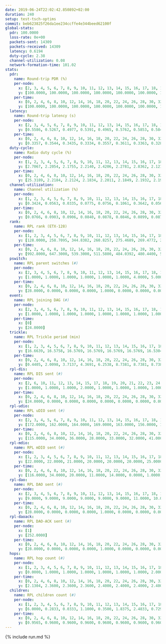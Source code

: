 ```yaml
---
date: 2019-06-24T22:02:42.850892+02:00
duration: 240
setup: test-tsch-optims
commit: beb623825f26da1ee234ccffe4e344beed62100f
global-stats:
  pdr: 100.0000
  loss-rate: 0e+00
  packets-sent: 14309
  packets-received: 14309
  latency: 0.6194
  duty-cycle: 2.38
  channel-utilization: 0.08
  network-formation-time: 101.02
stats:
  pdr:
    name: Round-trip PDR (%)
    per-node:
      x: [2, 3, 4, 5, 6, 7, 8, 9, 10, 11, 12, 13, 14, 15, 16, 17, 18, 19, 20, 21, 22, 23, 24, 25]
      y: [100.0000, 100.0000, 100.0000, 100.0000, 100.0000, 100.0000, 100.0000, 100.0000, 100.0000, 100.0000, 100.0000, 100.0000, 100.0000, 100.0000, 100.0000, 100.0000, 100.0000, 100.0000, 100.0000, 100.0000, 100.0000, 100.0000, 100.0000, 100.0000]
    per-time:
      x: [0, 2, 4, 6, 8, 10, 12, 14, 16, 18, 20, 22, 24, 26, 28, 30, 32, 34, 36, 38, 40, 42, 44, 46, 48, 50, 52, 54, 56, 58, 60, 62, 64, 66, 68, 70, 72, 74, 76, 78, 80, 82, 84, 86, 88, 90, 92, 94, 96, 98, 100, 102, 104, 106, 108, 110, 112, 114, 116, 118, 120, 122, 124, 126, 128, 130, 132, 134, 136, 138, 140, 142, 144, 146, 148, 150, 152, 154, 156, 158, 160, 162, 164, 166, 168, 170, 172, 174, 176, 178, 180, 182, 184, 186, 188, 190, 192, 194, 196, 198, 200, 202, 204, 206, 208, 210, 212, 214, 216, 218, 220, 222, 224, 226, 228, 230, 232, 234, 236, 238, 240]
      y: [100.0000, 100.0000, 100.0000, 100.0000, 100.0000, 100.0000, 100.0000, 100.0000, 100.0000, 100.0000, 100.0000, 100.0000, 100.0000, 100.0000, 100.0000, 100.0000, 100.0000, 100.0000, 100.0000, 100.0000, 100.0000, 100.0000, 100.0000, 100.0000, 100.0000, 100.0000, 100.0000, 100.0000, 100.0000, 100.0000, 100.0000, 100.0000, 100.0000, 100.0000, 100.0000, 100.0000, 100.0000, 100.0000, 100.0000, 100.0000, 100.0000, 100.0000, 100.0000, 100.0000, 100.0000, 100.0000, 100.0000, 100.0000, 100.0000, 100.0000, 100.0000, 100.0000, 100.0000, 100.0000, 100.0000, 100.0000, 100.0000, 100.0000, 100.0000, 100.0000, 100.0000, 100.0000, 100.0000, 100.0000, 100.0000, 100.0000, 100.0000, 100.0000, 100.0000, 100.0000, 100.0000, 100.0000, 100.0000, 100.0000, 100.0000, 100.0000, 100.0000, 100.0000, 100.0000, 100.0000, 100.0000, 100.0000, 100.0000, 100.0000, 100.0000, 100.0000, 100.0000, 100.0000, 100.0000, 100.0000, 100.0000, 100.0000, 100.0000, 100.0000, 100.0000, 100.0000, 100.0000, 100.0000, 100.0000, 100.0000, 100.0000, 100.0000, 100.0000, 100.0000, 100.0000, 100.0000, 100.0000, 100.0000, 100.0000, 100.0000, 100.0000, 100.0000, 100.0000, 100.0000, 100.0000, 100.0000, 100.0000, 100.0000, 100.0000, 100.0000, null]
  latency:
    name: Round-trip latency (s)
    per-node:
      x: [2, 3, 4, 5, 6, 7, 8, 9, 10, 11, 12, 13, 14, 15, 16, 17, 18, 19, 20, 21, 22, 23, 24, 25]
      y: [0.5586, 0.5267, 0.4977, 0.5391, 0.4965, 0.5762, 0.5853, 0.5842, 0.5718, 0.5931, 0.5884, 0.6057, 0.6575, 0.6521, 0.5451, 0.6742, 0.6934, 0.6423, 0.6584, 0.6356, 0.6459, 0.7740, 0.8330, 0.7152]
    per-time:
      x: [0, 2, 4, 6, 8, 10, 12, 14, 16, 18, 20, 22, 24, 26, 28, 30, 32, 34, 36, 38, 40, 42, 44, 46, 48, 50, 52, 54, 56, 58, 60, 62, 64, 66, 68, 70, 72, 74, 76, 78, 80, 82, 84, 86, 88, 90, 92, 94, 96, 98, 100, 102, 104, 106, 108, 110, 112, 114, 116, 118, 120, 122, 124, 126, 128, 130, 132, 134, 136, 138, 140, 142, 144, 146, 148, 150, 152, 154, 156, 158, 160, 162, 164, 166, 168, 170, 172, 174, 176, 178, 180, 182, 184, 186, 188, 190, 192, 194, 196, 198, 200, 202, 204, 206, 208, 210, 212, 214, 216, 218, 220, 222, 224, 226, 228, 230, 232, 234, 236, 238, 240]
      y: [0.3357, 0.3544, 0.3435, 0.3334, 0.3557, 0.3611, 0.3363, 0.3285, 0.3490, 0.3591, 0.3688, 0.3586, 0.3692, 0.3518, 0.3661, 0.3585, 0.3650, 0.3664, 0.3535, 0.3904, 0.4401, 0.4358, 0.3734, 0.4210, 0.4015, 0.4064, 0.4235, 0.3851, 0.3671, 0.3875, 0.3876, 0.3684, 0.3573, 0.3516, 0.3452, 0.3989, 0.3997, 0.3537, 0.3860, 0.3446, 0.3333, 0.3485, 0.3697, 0.3405, 0.3177, 0.3054, 0.2826, 0.3343, 0.3082, 0.3148, 0.3368, 0.3137, 0.2893, 0.3137, 0.3163, 0.3038, 0.3144, 0.3112, 0.3115, 0.4312, 0.3581, 0.3163, 0.2976, 0.3075, 0.3477, 0.4552, 0.5527, 0.4326, 0.2903, 0.2735, 0.3699, 0.6346, 0.7572, 0.5914, 0.5118, 0.3140, 0.3702, 0.7816, 1.0497, 0.7595, 0.6031, 0.5417, 0.4487, 0.8167, 1.2685, 1.1384, 0.7776, 0.6035, 0.6273, 0.8227, 1.2484, 1.2578, 1.2285, 0.9453, 0.7485, 0.8697, 1.2542, 1.2677, 1.2713, 1.2654, 0.9653, 1.0230, 1.2678, 1.2438, 1.2792, 1.2612, 1.2810, 1.2227, 1.2579, 1.2469, 1.2752, 1.2659, 1.2569, 1.2528, 1.2726, 1.2474, 1.2566, 1.3054, 1.2713, 1.2486, null]
  duty-cycle:
    name: Radio duty cycle (%)
    per-node:
      x: [1, 2, 3, 4, 5, 6, 7, 8, 9, 10, 11, 12, 13, 14, 15, 16, 17, 18, 19, 20, 21, 22, 23, 24, 25]
      y: [2.7067, 2.2054, 2.1755, 2.2140, 2.4206, 2.2781, 2.8362, 2.1217, 2.1986, 2.2438, 2.3216, 2.2818, 2.5248, 2.3170, 2.2496, 2.6706, 2.1838, 2.2557, 2.4572, 2.4336, 2.3829, 2.3791, 2.5555, 2.6259, 2.5013]
    per-time:
      x: [0, 2, 4, 6, 8, 10, 12, 14, 16, 18, 20, 22, 24, 26, 28, 30, 32, 34, 36, 38, 40, 42, 44, 46, 48, 50, 52, 54, 56, 58, 60, 62, 64, 66, 68, 70, 72, 74, 76, 78, 80, 82, 84, 86, 88, 90, 92, 94, 96, 98, 100, 102, 104, 106, 108, 110, 112, 114, 116, 118, 120, 122, 124, 126, 128, 130, 132, 134, 136, 138, 140, 142, 144, 146, 148, 150, 152, 154, 156, 158, 160, 162, 164, 166, 168, 170, 172, 174, 176, 178, 180, 182, 184, 186, 188, 190, 192, 194, 196, 198, 200, 202, 204, 206, 208, 210, 212, 214, 216, 218, 220, 222, 224, 226, 228, 230, 232, 234, 236, 238]
      y: [25.3189, 2.2184, 2.2124, 2.1834, 2.2011, 2.1849, 2.1932, 2.1939, 2.1880, 2.1846, 2.1961, 2.1820, 2.1955, 2.2005, 2.2303, 2.1944, 2.1842, 2.1961, 2.1899, 2.1895, 2.2111, 2.2265, 2.2219, 2.2004, 2.2144, 2.2184, 2.2262, 2.2371, 2.2047, 2.2021, 2.2006, 2.2099, 2.2020, 2.1807, 2.2021, 2.1732, 2.1875, 2.2052, 2.1846, 2.2064, 2.1904, 2.1816, 2.1923, 2.1961, 2.1708, 2.1783, 2.1898, 2.1751, 2.1885, 2.1886, 2.1849, 2.1987, 2.1966, 2.1774, 2.2004, 2.1942, 2.1773, 2.1975, 2.1874, 2.2060, 2.2067, 2.1832, 2.1721, 2.1721, 2.1817, 2.1851, 2.1838, 2.1806, 2.1903, 2.1702, 2.1591, 2.1845, 2.1603, 2.1865, 2.1654, 2.1832, 2.1888, 2.1681, 2.1740, 2.1824, 2.1762, 2.1686, 2.1958, 2.1922, 2.1894, 2.2072, 2.1923, 2.2060, 2.1732, 2.1797, 2.1955, 2.1906, 2.1888, 2.1793, 2.1751, 2.4918, 2.4228, 2.3058, 2.3065, 2.1945, 2.1926, 2.2056, 2.1879, 2.1892, 2.1777, 2.1935, 2.1713, 2.1776, 2.1777, 2.1732, 2.1721, 2.1998, 2.1765, 2.1881, 2.1967, 2.1833, 2.1656, 2.1955, 2.2221, 2.1873]
  channel-utilization:
    name: Channel utilization (%)
    per-node:
      x: [1, 2, 3, 4, 5, 6, 7, 8, 9, 10, 11, 12, 13, 14, 15, 16, 17, 18, 19, 20, 21, 22, 23, 24, 25]
      y: [0.3424, 0.0563, 0.0335, 0.0775, 0.0756, 0.1061, 0.3642, 0.0568, 0.0463, 0.0512, 0.0330, 0.0503, 0.1121, 0.0316, 0.0416, 0.2529, 0.0330, 0.0549, 0.0563, 0.0651, 0.0538, 0.0697, 0.0320, 0.0320, 0.0336]
    per-time:
      x: [0, 2, 4, 6, 8, 10, 12, 14, 16, 18, 20, 22, 24, 26, 28, 30, 32, 34, 36, 38, 40, 42, 44, 46, 48, 50, 52, 54, 56, 58, 60, 62, 64, 66, 68, 70, 72, 74, 76, 78, 80, 82, 84, 86, 88, 90, 92, 94, 96, 98, 100, 102, 104, 106, 108, 110, 112, 114, 116, 118, 120, 122, 124, 126, 128, 130, 132, 134, 136, 138, 140, 142, 144, 146, 148, 150, 152, 154, 156, 158, 160, 162, 164, 166, 168, 170, 172, 174, 176, 178, 180, 182, 184, 186, 188, 190, 192, 194, 196, 198, 200, 202, 204, 206, 208, 210, 212, 214, 216, 218, 220, 222, 224, 226, 228, 230, 232, 234, 236, 238]
      y: [0.0766, 0.0903, 0.0906, 0.0840, 0.0878, 0.0846, 0.0899, 0.0878, 0.0847, 0.0859, 0.0908, 0.0867, 0.0892, 0.0909, 0.1018, 0.0872, 0.0854, 0.0897, 0.0892, 0.0871, 0.0944, 0.1000, 0.0977, 0.0892, 0.0951, 0.0970, 0.0981, 0.1025, 0.0941, 0.0937, 0.0939, 0.0937, 0.0910, 0.0849, 0.0911, 0.0832, 0.0879, 0.0937, 0.0856, 0.0937, 0.0868, 0.0836, 0.0884, 0.0896, 0.0814, 0.0844, 0.0872, 0.0804, 0.0843, 0.0855, 0.0827, 0.0881, 0.0853, 0.0822, 0.0880, 0.0873, 0.0816, 0.0875, 0.0848, 0.0884, 0.0895, 0.0819, 0.0799, 0.0794, 0.0829, 0.0832, 0.0832, 0.0808, 0.0843, 0.0784, 0.0745, 0.0844, 0.0754, 0.0844, 0.0763, 0.0829, 0.0843, 0.0787, 0.0793, 0.0842, 0.0812, 0.0789, 0.0895, 0.0863, 0.0857, 0.0901, 0.0856, 0.0904, 0.0807, 0.0825, 0.0891, 0.0864, 0.0830, 0.0808, 0.0786, 0.1706, 0.1109, 0.0453, 0.0474, 0.0486, 0.0851, 0.0881, 0.0822, 0.0837, 0.0789, 0.0846, 0.0769, 0.0811, 0.0811, 0.0792, 0.0781, 0.0885, 0.0781, 0.0825, 0.0874, 0.0820, 0.0763, 0.0862, 0.0926, 0.0806]
  rank:
    name: RPL rank (ETX-128)
    per-node:
      x: [1, 2, 3, 4, 5, 6, 7, 8, 9, 10, 11, 12, 13, 14, 15, 16, 17, 18, 19, 20, 21, 22, 23, 24, 25]
      y: [128.0000, 258.7095, 344.8382, 260.8257, 275.4689, 269.4772, 278.3444, 436.5574, 481.4327, 439.9312, 596.4309, 412.7551, 426.2828, 578.1371, 578.3765, 440.9259, 585.4675, 603.7869, 595.0412, 632.2459, 600.8548, 566.1458, 742.0488, 767.2204, 763.3934]
    per-time:
      x: [0, 2, 4, 6, 8, 10, 12, 14, 16, 18, 20, 22, 24, 26, 28, 30, 32, 34, 36, 38, 40, 42, 44, 46, 48, 50, 52, 54, 56, 58, 60, 62, 64, 66, 68, 70, 72, 74, 76, 78, 80, 82, 84, 86, 88, 90, 92, 94, 96, 98, 100, 102, 104, 106, 108, 110, 112, 114, 116, 118, 120, 122, 124, 126, 128, 130, 132, 134, 136, 138, 140, 142, 144, 146, 148, 150, 152, 154, 156, 158, 160, 162, 164, 166, 168, 170, 172, 174, 176, 178, 180, 182, 184, 186, 188, 190, 192, 194, 196, 198, 200, 202, 204, 206, 208, 210, 212, 214, 216, 218, 220, 222, 224, 226, 228, 230, 232, 234, 236, 238]
      y: [992.8000, 647.3000, 539.3000, 511.5800, 484.0392, 480.4400, 518.0800, 529.9200, 542.7800, 538.6400, 539.4510, 533.7059, 524.7059, 522.5000, 538.9600, 565.6000, 561.6000, 554.3333, 550.5400, 549.1154, 539.2800, 539.6400, 528.1200, 534.4510, 536.7059, 534.8000, 527.1400, 526.2000, 524.8679, 549.5882, 547.9800, 545.9400, 547.2941, 535.6000, 522.5283, 512.1961, 507.0000, 494.2745, 494.6200, 500.3725, 489.0392, 509.6800, 511.9000, 510.1600, 505.8431, 501.7593, 482.6275, 478.6226, 467.1400, 457.7200, 457.8000, 459.1400, 455.7400, 452.0588, 456.3077, 453.0400, 453.9200, 451.7000, 453.4706, 449.9400, 446.4600, 442.1765, 436.8200, 436.4200, 440.7843, 443.6600, 439.4200, 436.3000, 442.1400, 443.7400, 441.6800, 444.5400, 442.3600, 452.1176, 452.3400, 449.1000, 444.6275, 439.5600, 434.6200, 442.1200, 443.0000, 436.5200, 440.7255, 437.4000, 443.6200, 467.5400, 484.0200, 484.3600, 488.0600, 488.4118, 483.1667, 472.5192, 447.4000, 445.6000, 454.4200, 452.0400, 593.6186, 540.0633, 514.0329, 515.9791, 466.9038, 461.2800, 454.2800, 459.0192, 450.3400, 442.3800, 442.0400, 446.8824, 442.0588, 435.0400, 431.9200, 438.8824, 454.2400, 449.4200, 456.8600, 449.9400, 448.9423, 445.9811, 445.4808, 436.3137]
  pswitch:
    name: RPL parent switches (#)
    per-node:
      x: [2, 3, 4, 5, 6, 7, 8, 9, 10, 11, 12, 13, 14, 15, 16, 17, 18, 19, 20, 21, 22, 23, 24, 25]
      y: [1.0000, 1.0000, 1.0000, 1.0000, 1.0000, 1.0000, 4.0000, 5.0000, 7.0000, 6.0000, 5.0000, 4.0000, 8.0000, 7.0000, 3.0000, 6.0000, 4.0000, 3.0000, 4.0000, 1.0000, 4.0000, 7.0000, 6.0000, 5.0000]
    per-time:
      x: [0, 2, 4, 6, 8, 10, 12, 14, 16, 18, 20, 22, 24, 26, 28, 30, 32, 34, 36, 38, 40, 42, 44, 46, 48, 50, 52, 54, 56, 58, 60, 62, 64, 66, 68, 70, 72, 74, 76, 78, 80, 82, 84, 86, 88, 90, 92, 94, 96, 98, 100, 102, 104, 106, 108, 110, 112, 114, 116, 118, 120, 122, 124, 126, 128, 130, 132, 134, 136, 138, 140, 142, 144, 146, 148, 150, 152, 154, 156, 158, 160, 162, 164, 166, 168, 170, 172, 174, 176, 178, 180, 182, 184, 186, 188, 190, 192, 194, 196, 198, 200, 202, 204, 206, 208, 210, 212, 214, 216, 218, 220, 222, 224, 226, 228, 230, 232, 234, 236, 238]
      y: [28.0000, 0.0000, 0.0000, 0.0000, 1.0000, 0.0000, 0.0000, 0.0000, 0.0000, 0.0000, 1.0000, 1.0000, 1.0000, 2.0000, 0.0000, 0.0000, 0.0000, 1.0000, 0.0000, 2.0000, 0.0000, 0.0000, 0.0000, 1.0000, 1.0000, 0.0000, 0.0000, 0.0000, 3.0000, 1.0000, 0.0000, 0.0000, 1.0000, 0.0000, 3.0000, 1.0000, 1.0000, 1.0000, 0.0000, 1.0000, 1.0000, 0.0000, 0.0000, 0.0000, 1.0000, 4.0000, 1.0000, 3.0000, 0.0000, 0.0000, 0.0000, 0.0000, 0.0000, 1.0000, 2.0000, 0.0000, 0.0000, 0.0000, 1.0000, 0.0000, 0.0000, 1.0000, 0.0000, 0.0000, 1.0000, 0.0000, 0.0000, 0.0000, 0.0000, 0.0000, 0.0000, 0.0000, 0.0000, 1.0000, 0.0000, 0.0000, 1.0000, 0.0000, 0.0000, 0.0000, 1.0000, 0.0000, 1.0000, 0.0000, 0.0000, 0.0000, 0.0000, 0.0000, 0.0000, 1.0000, 4.0000, 2.0000, 0.0000, 0.0000, 0.0000, 0.0000, 0.0000, 0.0000, 1.0000, 1.0000, 2.0000, 0.0000, 0.0000, 2.0000, 0.0000, 0.0000, 0.0000, 1.0000, 1.0000, 0.0000, 0.0000, 1.0000, 0.0000, 0.0000, 0.0000, 0.0000, 2.0000, 3.0000, 2.0000, 1.0000]
  event:
    name: RPL joining DAG (#)
    per-node:
      x: [2, 3, 4, 5, 6, 7, 8, 9, 10, 11, 12, 13, 14, 15, 16, 17, 18, 19, 20, 21, 22, 23, 24, 25]
      y: [1.0000, 1.0000, 1.0000, 1.0000, 1.0000, 1.0000, 1.0000, 1.0000, 1.0000, 1.0000, 1.0000, 1.0000, 1.0000, 1.0000, 1.0000, 1.0000, 1.0000, 1.0000, 1.0000, 1.0000, 1.0000, 1.0000, 1.0000, 1.0000]
    per-time:
      x: [0]
      y: [24.0000]
  trickle:
    name: RPL Trickle period (min)
    per-node:
      x: [1, 2, 3, 4, 5, 6, 7, 8, 9, 10, 11, 12, 13, 14, 15, 16, 17, 18, 19, 20, 21, 22, 23, 24, 25]
      y: [16.6639, 16.5758, 16.5769, 16.5769, 16.5769, 16.5769, 16.5304, 16.5868, 16.5548, 16.5976, 16.5491, 16.5548, 16.5415, 16.5566, 16.5004, 16.5377, 16.4731, 16.4721, 16.5306, 16.4464, 16.5251, 17.3439, 16.5952, 16.5548, 16.5880]
    per-time:
      x: [0, 2, 4, 6, 8, 10, 12, 14, 16, 18, 20, 22, 24, 26, 28, 30, 32, 34, 36, 38, 40, 42, 44, 46, 48, 50, 52, 54, 56, 58, 60, 62, 64, 66, 68, 70, 72, 74, 76, 78, 80, 82, 84, 86, 88, 90, 92, 94, 96, 98, 100, 102, 104, 106, 108, 110, 112, 114, 116, 118, 120, 122, 124, 126, 128, 130, 132, 134, 136, 138, 140, 142, 144, 146, 148, 150, 152, 154, 156, 158, 160, 162, 164, 166, 168, 170, 172, 174, 176, 178, 180, 182, 184, 186, 188, 190, 192, 194, 196, 198, 200, 202, 204, 206, 208, 210, 212, 214, 216, 218, 220, 222, 224, 226, 228, 230, 232, 234, 236, 238]
      y: [0.4405, 2.0098, 3.7137, 4.3691, 6.2538, 8.7381, 8.7381, 8.7381, 10.1362, 17.3015, 17.4763, 17.4763, 17.4763, 17.4763, 17.4763, 17.4763, 17.4763, 17.4763, 17.4763, 17.4763, 17.4763, 17.4763, 17.4763, 17.4763, 17.4763, 17.4763, 17.4763, 17.4763, 17.4763, 17.4763, 17.4763, 17.4763, 17.4763, 17.4763, 17.4763, 17.4763, 17.4763, 17.4763, 17.4763, 17.4763, 17.4763, 17.4763, 17.4763, 17.4763, 17.4763, 17.4763, 17.4763, 17.4763, 17.4763, 17.4763, 17.4763, 17.4763, 17.4763, 17.4763, 17.4763, 17.4763, 17.4763, 17.4763, 17.4763, 17.4763, 17.4763, 17.4763, 17.4763, 17.4763, 17.4763, 17.4763, 17.4763, 17.4763, 17.4763, 17.4763, 17.4763, 17.4763, 17.4763, 17.4763, 17.4763, 17.4763, 17.4763, 17.4763, 17.4763, 17.4763, 17.4763, 17.4763, 17.4763, 17.4763, 17.4763, 17.4763, 17.4763, 17.4763, 17.4763, 17.4763, 17.4763, 17.4763, 17.4763, 17.4763, 17.4763, 17.4763, 17.4763, 17.4763, 17.4763, 17.4763, 17.4763, 17.4763, 17.4763, 17.4763, 17.4763, 17.4763, 17.4763, 17.4763, 17.4763, 17.4763, 17.4763, 17.4763, 17.4763, 17.4763, 17.4763, 17.4763, 17.4763, 17.4763, 17.4763, 17.4763]
  rpl-dis:
    name: RPL DIS sent (#)
    per-node:
      x: [2, 6, 10, 11, 12, 13, 14, 15, 17, 18, 19, 20, 21, 22, 23, 24, 25]
      y: [1.0000, 1.0000, 1.0000, 2.0000, 1.0000, 1.0000, 1.0000, 1.0000, 1.0000, 2.0000, 2.0000, 1.0000, 2.0000, 5.0000, 2.0000, 2.0000, 1.0000]
    per-time:
      x: [0, 2, 4, 6, 8, 10, 12, 14, 16, 18, 20, 22, 24, 26, 28, 30, 32, 34, 36, 38, 40, 42, 44, 46, 48, 50, 52, 54, 56, 58, 60, 62, 64, 66, 68, 70, 72, 74, 76, 78, 80, 82, 84, 86, 88, 90, 92, 94, 96, 98, 100, 102, 104, 106, 108, 110, 112, 114, 116, 118, 120, 122, 124, 126, 128, 130, 132, 134, 136, 138, 140, 142, 144, 146, 148, 150, 152, 154, 156, 158, 160, 162, 164, 166, 168, 170, 172, 174, 176, 178, 180, 182, 184, 186, 188, 190, 192, 194, 196]
      y: [24.0000, 0.0000, 0.0000, 0.0000, 0.0000, 0.0000, 0.0000, 0.0000, 0.0000, 0.0000, 0.0000, 0.0000, 0.0000, 0.0000, 0.0000, 0.0000, 0.0000, 0.0000, 0.0000, 0.0000, 0.0000, 0.0000, 0.0000, 0.0000, 0.0000, 0.0000, 0.0000, 0.0000, 0.0000, 0.0000, 0.0000, 0.0000, 0.0000, 0.0000, 0.0000, 0.0000, 0.0000, 0.0000, 0.0000, 0.0000, 0.0000, 0.0000, 0.0000, 0.0000, 0.0000, 0.0000, 0.0000, 0.0000, 0.0000, 0.0000, 0.0000, 0.0000, 0.0000, 0.0000, 0.0000, 0.0000, 0.0000, 0.0000, 0.0000, 0.0000, 0.0000, 0.0000, 0.0000, 0.0000, 0.0000, 0.0000, 0.0000, 0.0000, 0.0000, 0.0000, 0.0000, 0.0000, 0.0000, 0.0000, 0.0000, 0.0000, 0.0000, 0.0000, 0.0000, 0.0000, 0.0000, 0.0000, 0.0000, 0.0000, 0.0000, 0.0000, 0.0000, 0.0000, 0.0000, 0.0000, 0.0000, 0.0000, 0.0000, 0.0000, 0.0000, 0.0000, 0.0000, 2.0000, 1.0000]
  rpl-udio:
    name: RPL uDIO sent (#)
    per-node:
      x: [2, 3, 4, 5, 6, 7, 8, 9, 10, 11, 12, 13, 14, 15, 16, 17, 18, 19, 20, 21, 22, 23, 24, 25]
      y: [172.0000, 162.0000, 164.0000, 169.0000, 163.0000, 156.0000, 161.0000, 173.0000, 169.0000, 169.0000, 166.0000, 161.0000, 167.0000, 168.0000, 161.0000, 168.0000, 169.0000, 168.0000, 170.0000, 176.0000, 179.0000, 165.0000, 167.0000, 170.0000]
    per-time:
      x: [0, 2, 4, 6, 8, 10, 12, 14, 16, 18, 20, 22, 24, 26, 28, 30, 32, 34, 36, 38, 40, 42, 44, 46, 48, 50, 52, 54, 56, 58, 60, 62, 64, 66, 68, 70, 72, 74, 76, 78, 80, 82, 84, 86, 88, 90, 92, 94, 96, 98, 100, 102, 104, 106, 108, 110, 112, 114, 116, 118, 120, 122, 124, 126, 128, 130, 132, 134, 136, 138, 140, 142, 144, 146, 148, 150, 152, 154, 156, 158, 160, 162, 164, 166, 168, 170, 172, 174, 176, 178, 180, 182, 184, 186, 188, 190, 192, 194, 196, 198, 200, 202, 204, 206, 208, 210, 212, 214, 216, 218, 220, 222, 224, 226, 228, 230, 232, 234, 236, 238, 240]
      y: [115.0000, 34.0000, 36.0000, 28.0000, 33.0000, 32.0000, 41.0000, 38.0000, 33.0000, 30.0000, 37.0000, 31.0000, 34.0000, 32.0000, 36.0000, 32.0000, 33.0000, 30.0000, 28.0000, 34.0000, 28.0000, 27.0000, 33.0000, 36.0000, 34.0000, 28.0000, 33.0000, 35.0000, 29.0000, 36.0000, 34.0000, 35.0000, 33.0000, 35.0000, 31.0000, 33.0000, 33.0000, 34.0000, 32.0000, 30.0000, 34.0000, 35.0000, 31.0000, 33.0000, 31.0000, 32.0000, 38.0000, 31.0000, 34.0000, 30.0000, 32.0000, 29.0000, 28.0000, 32.0000, 32.0000, 39.0000, 29.0000, 27.0000, 38.0000, 28.0000, 33.0000, 35.0000, 28.0000, 30.0000, 31.0000, 33.0000, 33.0000, 32.0000, 33.0000, 32.0000, 29.0000, 37.0000, 30.0000, 32.0000, 34.0000, 33.0000, 35.0000, 30.0000, 32.0000, 33.0000, 29.0000, 30.0000, 30.0000, 34.0000, 34.0000, 39.0000, 36.0000, 35.0000, 29.0000, 30.0000, 39.0000, 30.0000, 33.0000, 31.0000, 36.0000, 32.0000, 47.0000, 35.0000, 34.0000, 32.0000, 37.0000, 37.0000, 27.0000, 37.0000, 29.0000, 31.0000, 36.0000, 32.0000, 32.0000, 33.0000, 31.0000, 35.0000, 30.0000, 31.0000, 37.0000, 29.0000, 35.0000, 29.0000, 32.0000, 31.0000, 3.0000]
  rpl-mdio:
    name: RPL mDIO sent (#)
    per-node:
      x: [1, 2, 3, 4, 5, 6, 7, 8, 9, 10, 11, 12, 13, 14, 15, 16, 17, 18, 19, 20, 21, 22, 23, 24, 25]
      y: [22.0000, 22.0000, 21.0000, 20.0000, 20.0000, 20.0000, 25.0000, 21.0000, 21.0000, 21.0000, 20.0000, 20.0000, 22.0000, 20.0000, 22.0000, 23.0000, 24.0000, 21.0000, 21.0000, 23.0000, 20.0000, 20.0000, 21.0000, 20.0000, 20.0000]
    per-time:
      x: [0, 2, 4, 6, 8, 10, 12, 14, 16, 18, 20, 22, 24, 26, 28, 30, 32, 34, 36, 38, 40, 42, 44, 46, 48, 50, 52, 54, 56, 58, 60, 62, 64, 66, 68, 70, 72, 74, 76, 78, 80, 82, 84, 86, 88, 90, 92, 94, 96, 98, 100, 102, 104, 106, 108, 110, 112, 114, 116, 118, 120, 122, 124, 126, 128, 130, 132, 134, 136, 138, 140, 142, 144, 146, 148, 150, 152, 154, 156, 158, 160, 162, 164, 166, 168, 170, 172, 174, 176, 178, 180, 182, 184, 186, 188, 190, 192, 194, 196, 198, 200, 202, 204, 206, 208, 210, 212, 214, 216, 218, 220, 222, 224, 226, 228, 230, 232, 234, 236, 238, 240]
      y: [116.0000, 34.0000, 20.0000, 11.0000, 14.0000, 0.0000, 1.0000, 12.0000, 12.0000, 0.0000, 0.0000, 0.0000, 0.0000, 3.0000, 5.0000, 5.0000, 7.0000, 5.0000, 0.0000, 0.0000, 0.0000, 0.0000, 4.0000, 7.0000, 6.0000, 3.0000, 5.0000, 0.0000, 0.0000, 0.0000, 2.0000, 6.0000, 8.0000, 3.0000, 5.0000, 1.0000, 0.0000, 0.0000, 0.0000, 5.0000, 5.0000, 5.0000, 6.0000, 4.0000, 0.0000, 0.0000, 0.0000, 0.0000, 4.0000, 4.0000, 3.0000, 8.0000, 6.0000, 0.0000, 0.0000, 0.0000, 0.0000, 3.0000, 3.0000, 10.0000, 8.0000, 1.0000, 0.0000, 0.0000, 0.0000, 0.0000, 5.0000, 6.0000, 7.0000, 6.0000, 1.0000, 0.0000, 0.0000, 0.0000, 5.0000, 7.0000, 6.0000, 2.0000, 5.0000, 0.0000, 0.0000, 0.0000, 0.0000, 5.0000, 5.0000, 8.0000, 4.0000, 3.0000, 0.0000, 0.0000, 0.0000, 0.0000, 9.0000, 6.0000, 6.0000, 3.0000, 1.0000, 0.0000, 0.0000, 0.0000, 1.0000, 9.0000, 4.0000, 5.0000, 5.0000, 1.0000, 0.0000, 0.0000, 0.0000, 2.0000, 3.0000, 3.0000, 6.0000, 11.0000, 0.0000, 0.0000, 0.0000, 0.0000, 5.0000, 4.0000, 1.0000]
  rpl-dao:
    name: RPL DAO sent (#)
    per-node:
      x: [2, 3, 4, 5, 6, 7, 8, 9, 10, 11, 12, 13, 14, 15, 16, 17, 18, 19, 20, 21, 22, 23, 24, 25]
      y: [9.0000, 9.0000, 9.0000, 9.0000, 9.0000, 9.0000, 11.0000, 10.0000, 12.0000, 13.0000, 11.0000, 11.0000, 13.0000, 12.0000, 10.0000, 11.0000, 12.0000, 9.0000, 10.0000, 9.0000, 11.0000, 12.0000, 11.0000, 10.0000]
    per-time:
      x: [0, 2, 4, 6, 8, 10, 12, 14, 16, 18, 20, 22, 24, 26, 28, 30, 32, 34, 36, 38, 40, 42, 44, 46, 48, 50, 52, 54, 56, 58, 60, 62, 64, 66, 68, 70, 72, 74, 76, 78, 80, 82, 84, 86, 88, 90, 92, 94, 96, 98, 100, 102, 104, 106, 108, 110, 112, 114, 116, 118, 120, 122, 124, 126, 128, 130, 132, 134, 136, 138, 140, 142, 144, 146, 148, 150, 152, 154, 156, 158, 160, 162, 164, 166, 168, 170, 172, 174, 176, 178, 180, 182, 184, 186, 188, 190, 192, 194, 196, 198, 200, 202, 204, 206, 208, 210, 212, 214, 216, 218, 220, 222, 224, 226, 228, 230, 232, 234, 236, 238]
      y: [28.0000, 0.0000, 0.0000, 0.0000, 1.0000, 0.0000, 0.0000, 0.0000, 0.0000, 0.0000, 1.0000, 1.0000, 1.0000, 2.0000, 20.0000, 0.0000, 0.0000, 1.0000, 0.0000, 2.0000, 0.0000, 0.0000, 0.0000, 0.0000, 1.0000, 1.0000, 1.0000, 1.0000, 14.0000, 5.0000, 0.0000, 1.0000, 1.0000, 0.0000, 4.0000, 1.0000, 1.0000, 1.0000, 0.0000, 1.0000, 1.0000, 1.0000, 8.0000, 4.0000, 1.0000, 5.0000, 2.0000, 3.0000, 2.0000, 0.0000, 0.0000, 1.0000, 0.0000, 1.0000, 4.0000, 0.0000, 4.0000, 4.0000, 2.0000, 4.0000, 1.0000, 3.0000, 1.0000, 0.0000, 1.0000, 0.0000, 1.0000, 0.0000, 5.0000, 0.0000, 1.0000, 7.0000, 2.0000, 2.0000, 2.0000, 2.0000, 2.0000, 0.0000, 0.0000, 0.0000, 2.0000, 0.0000, 5.0000, 0.0000, 1.0000, 7.0000, 0.0000, 3.0000, 1.0000, 2.0000, 6.0000, 2.0000, 0.0000, 0.0000, 0.0000, 0.0000, 3.0000, 2.0000, 1.0000, 7.0000, 4.0000, 2.0000, 0.0000, 2.0000, 3.0000, 2.0000, 0.0000, 1.0000, 1.0000, 0.0000, 1.0000, 4.0000, 1.0000, 4.0000, 5.0000, 0.0000, 2.0000, 5.0000, 3.0000, 3.0000]
  rpl-daoack:
    name: RPL DAO-ACK sent (#)
    per-node:
      x: [1]
      y: [252.0000]
    per-time:
      x: [0, 2, 4, 6, 8, 10, 12, 14, 16, 18, 20, 22, 24, 26, 28, 30, 32, 34, 36, 38, 40, 42, 44, 46, 48, 50, 52, 54, 56, 58, 60, 62, 64, 66, 68, 70, 72, 74, 76, 78, 80, 82, 84, 86, 88, 90, 92, 94, 96, 98, 100, 102, 104, 106, 108, 110, 112, 114, 116, 118, 120, 122, 124, 126, 128, 130, 132, 134, 136, 138, 140, 142, 144, 146, 148, 150, 152, 154, 156, 158, 160, 162, 164, 166, 168, 170, 172, 174, 176, 178, 180, 182, 184, 186, 188, 190, 192, 194, 196, 198, 200, 202, 204, 206, 208, 210, 212, 214, 216, 218, 220, 222, 224, 226, 228, 230, 232, 234, 236, 238]
      y: [28.0000, 0.0000, 0.0000, 0.0000, 1.0000, 0.0000, 0.0000, 0.0000, 0.0000, 0.0000, 1.0000, 1.0000, 1.0000, 2.0000, 20.0000, 0.0000, 0.0000, 1.0000, 0.0000, 2.0000, 0.0000, 0.0000, 0.0000, 0.0000, 1.0000, 1.0000, 1.0000, 1.0000, 14.0000, 5.0000, 0.0000, 1.0000, 1.0000, 0.0000, 4.0000, 1.0000, 1.0000, 1.0000, 0.0000, 1.0000, 1.0000, 1.0000, 8.0000, 4.0000, 1.0000, 5.0000, 2.0000, 3.0000, 2.0000, 0.0000, 0.0000, 1.0000, 0.0000, 1.0000, 4.0000, 0.0000, 4.0000, 4.0000, 2.0000, 4.0000, 1.0000, 3.0000, 1.0000, 0.0000, 1.0000, 0.0000, 1.0000, 0.0000, 5.0000, 0.0000, 1.0000, 7.0000, 2.0000, 2.0000, 2.0000, 2.0000, 2.0000, 0.0000, 0.0000, 0.0000, 2.0000, 0.0000, 5.0000, 0.0000, 1.0000, 7.0000, 0.0000, 3.0000, 1.0000, 2.0000, 6.0000, 2.0000, 0.0000, 0.0000, 0.0000, 0.0000, 3.0000, 2.0000, 2.0000, 6.0000, 4.0000, 2.0000, 0.0000, 2.0000, 3.0000, 2.0000, 0.0000, 1.0000, 1.0000, 0.0000, 1.0000, 4.0000, 1.0000, 4.0000, 5.0000, 0.0000, 2.0000, 5.0000, 3.0000, 3.0000]
  hops:
    name: RPL hop count (#)
    per-node:
      x: [1, 2, 3, 4, 5, 6, 7, 8, 9, 10, 11, 12, 13, 14, 15, 16, 17, 18, 19, 20, 21, 22, 23, 24, 25]
      y: [0.0000, 1.0000, 1.0000, 1.0000, 1.0000, 1.0000, 1.0000, 2.0000, 2.2500, 2.0167, 3.0417, 2.0000, 2.0000, 3.0000, 2.6208, 2.0667, 3.0292, 3.1125, 3.1674, 3.3250, 3.0667, 3.4333, 4.1004, 4.2301, 4.1381]
    per-time:
      x: [0, 2, 4, 6, 8, 10, 12, 14, 16, 18, 20, 22, 24, 26, 28, 30, 32, 34, 36, 38, 40, 42, 44, 46, 48, 50, 52, 54, 56, 58, 60, 62, 64, 66, 68, 70, 72, 74, 76, 78, 80, 82, 84, 86, 88, 90, 92, 94, 96, 98, 100, 102, 104, 106, 108, 110, 112, 114, 116, 118, 120, 122, 124, 126, 128, 130, 132, 134, 136, 138, 140, 142, 144, 146, 148, 150, 152, 154, 156, 158, 160, 162, 164, 166, 168, 170, 172, 174, 176, 178, 180, 182, 184, 186, 188, 190, 192, 194, 196, 198, 200, 202, 204, 206, 208, 210, 212, 214, 216, 218, 220, 222, 224, 226, 228, 230, 232, 234, 236, 238]
      y: [2.1304, 2.3600, 2.3600, 2.3600, 2.4000, 2.4000, 2.4000, 2.4000, 2.4000, 2.4000, 2.4200, 2.4400, 2.4200, 2.3600, 2.3600, 2.3600, 2.3600, 2.4000, 2.4000, 2.4000, 2.6800, 2.6800, 2.6800, 2.6800, 2.7600, 2.7600, 2.7600, 2.7600, 2.5600, 2.5200, 2.5200, 2.5200, 2.4800, 2.4800, 2.4800, 2.4800, 2.4600, 2.4400, 2.4400, 2.4200, 2.3600, 2.3600, 2.3600, 2.3600, 2.3400, 2.3200, 2.3200, 2.3400, 2.3600, 2.3600, 2.3600, 2.3600, 2.3600, 2.3600, 2.3200, 2.3200, 2.3200, 2.3200, 2.3200, 2.3200, 2.3200, 2.3000, 2.2800, 2.2800, 2.2600, 2.2400, 2.2400, 2.2400, 2.2400, 2.2400, 2.2400, 2.2400, 2.2400, 2.2400, 2.2400, 2.2400, 2.2600, 2.2800, 2.2800, 2.2800, 2.2800, 2.2800, 2.2800, 2.2800, 2.2800, 2.2800, 2.2800, 2.2800, 2.2800, 2.2800, 2.2600, 2.2400, 2.2400, 2.2400, 2.2400, 2.2400, 2.2400, 2.2400, 2.2400, 2.2400, 2.2400, 2.2400, 2.2400, 2.2400, 2.2400, 2.2400, 2.2400, 2.2400, 2.2400, 2.2400, 2.2400, 2.2400, 2.2400, 2.2400, 2.2400, 2.2400, 2.2400, 2.2400, 2.2400, 2.2400]
  children:
    name: RPL children count (#)
    per-node:
      x: [1, 2, 3, 4, 5, 6, 7, 8, 9, 10, 11, 12, 13, 14, 15, 16, 17, 18, 19, 20, 21, 22, 23, 24, 25]
      y: [6.0000, 0.2833, 0.0333, 1.1000, 0.3500, 1.8375, 2.4833, 0.7292, 0.3542, 0.6375, 0.0000, 0.2208, 1.6583, 0.0000, 0.1833, 4.3917, 0.0042, 0.5542, 0.7615, 1.1125, 0.6625, 0.6292, 0.0000, 0.0000, 0.0000]
    per-time:
      x: [0, 2, 4, 6, 8, 10, 12, 14, 16, 18, 20, 22, 24, 26, 28, 30, 32, 34, 36, 38, 40, 42, 44, 46, 48, 50, 52, 54, 56, 58, 60, 62, 64, 66, 68, 70, 72, 74, 76, 78, 80, 82, 84, 86, 88, 90, 92, 94, 96, 98, 100, 102, 104, 106, 108, 110, 112, 114, 116, 118, 120, 122, 124, 126, 128, 130, 132, 134, 136, 138, 140, 142, 144, 146, 148, 150, 152, 154, 156, 158, 160, 162, 164, 166, 168, 170, 172, 174, 176, 178, 180, 182, 184, 186, 188, 190, 192, 194, 196, 198, 200, 202, 204, 206, 208, 210, 212, 214, 216, 218, 220, 222, 224, 226, 228, 230, 232, 234, 236, 238]
      y: [0.9565, 0.9600, 0.9600, 0.9600, 0.9600, 0.9600, 0.9600, 0.9600, 0.9600, 0.9600, 0.9600, 0.9600, 0.9600, 0.9600, 0.9600, 0.9600, 0.9600, 0.9600, 0.9600, 0.9600, 0.9600, 0.9600, 0.9600, 0.9600, 0.9600, 0.9600, 0.9600, 0.9600, 0.9600, 0.9600, 0.9600, 0.9600, 0.9600, 0.9600, 0.9600, 0.9600, 0.9600, 0.9600, 0.9600, 0.9600, 0.9600, 0.9600, 0.9600, 0.9600, 0.9600, 0.9600, 0.9600, 0.9600, 0.9600, 0.9600, 0.9600, 0.9600, 0.9600, 0.9600, 0.9600, 0.9600, 0.9600, 0.9600, 0.9600, 0.9600, 0.9600, 0.9600, 0.9600, 0.9600, 0.9600, 0.9600, 0.9600, 0.9600, 0.9600, 0.9600, 0.9600, 0.9600, 0.9600, 0.9600, 0.9600, 0.9600, 0.9600, 0.9600, 0.9600, 0.9600, 0.9600, 0.9600, 0.9600, 0.9600, 0.9600, 0.9600, 0.9600, 0.9600, 0.9600, 0.9600, 0.9600, 0.9600, 0.9600, 0.9600, 0.9600, 0.9600, 0.9600, 0.9600, 0.9600, 0.9600, 0.9600, 0.9600, 0.9600, 0.9600, 0.9600, 0.9600, 0.9600, 0.9600, 0.9600, 0.9600, 0.9600, 0.9600, 0.9600, 0.9600, 0.9600, 0.9600, 0.9600, 0.9600, 0.9600, 0.9600]
---
```


{% include run.md %}
